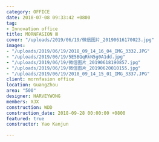```yaml
---
category: OFFICE
date: 2018-07-08 09:33:42 +0800
tag:
- Innovation office
title: MORNFASION Ⅲ
cover: "/uploads/2019/06/19/微信图片_20190616170023.jpg"
images:
- "/uploads/2019/06/19/2018_09_14_16_04_IMG_3332.JPG"
- "/uploads/2019/06/19/5E5BQqRkN5g0A1dd.jpg"
- "/uploads/2019/06/19/微信图片_20190618190857.jpg"
- "/uploads/2019/06/19/微信图片_20190620010155.jpg"
- "/uploads/2019/06/19/2018_09_14_15_01_IMG_3337.JPG"
client: mornfasion office
location: GuangZhou
area: "500"
designer: HARVEYWONG
members: XJX
construction: WDD
construction_date: 2018-09-28 00:00:00 +0800
featured: true
constructor: Yao Kanjun

---
```

